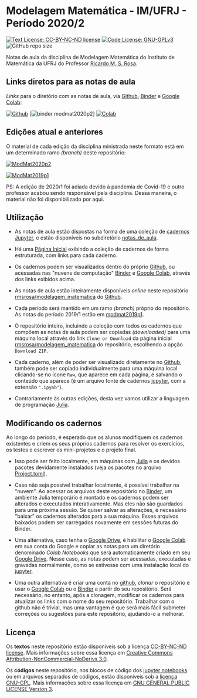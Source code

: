 # Modelagem Matemática - IM/UFRJ - Período 2020/2

[![Text License: CC-BY-NC-ND license](https://img.shields.io/badge/Text%20License-CC--BY--NC--ND-yellow.svg)](https://opensource.org/licenses/MIT) [![Code License: GNU-GPLv3](https://img.shields.io/badge/Code%20License-GNU--GPLv3-yellow.svg)](https://www.gnu.org/licenses/gpl.html) ![GitHub repo size](https://img.shields.io/github/repo-size/rmsrosa/nbbinder)

Notas de aula da disciplina de Modelagem Matemática do Instituto de Matemática da UFRJ do Professor [Ricardo M. S. Rosa](http://www.im.ufrj.br/rrosa/).

## Links diretos para as notas de aula

*Links* para o diretório com as notas de aula, via [Github](https://github.com), [Binder](https://beta.mybinder.org/) e [Google Colab](http://colab.research.google.com):

[![Github](https://img.shields.io/badge/view%20on-github-orange)](notas_de_aula/) [![binder modmat2020p2](https://mybinder.org/v2/gh/rmsrosa/modelagem_matematica/julia-env-for-binder?urlpath=git-pull%3Frepo%3Dhttps%253A%252F%252Fgithub.com%252Frmsrosa%252Fmodelagem_matematica%26urlpath%3Dtree%252Fmodelagem_matematica%252Fnotas_de_aula%26branch%3Dmodmat2020p2)] [![Colab](https://colab.research.google.com/assets/colab-badge.svg)](https://colab.research.google.com/github/rmsrosa/modelagem_matematica/blob/motmat2020p2/notas_de_aula)

## Edições atual e anteriores

O material de cada edição da disciplina ministrada neste formato está em um determinado ramo *(branch)* deste repositório:

[![ModMat2020p2](https://img.shields.io/badge/Repo%20Branch-ModMat2020p2-darkgreen)](https://github.com/rmsrosa/modelagem_matematica/tree/modmat2020p2)

[![ModMat2019p1](https://img.shields.io/badge/Repo%20Branch-ModMat2019p1-darkgreen)](https://github.com/rmsrosa/modelagem_matematica/tree/modmat2019p1)

PS: A edição de 2020/1 foi adiada devido à pandemia de Covid-19 e outro professor acabou sendo responsável pela disciplina. Dessa maneira, o material não foi disponibilizado por aqui.

## Utilização

- As notas de aula estão dispostas na forma de uma coleção de [cadernos Jupyter](https://jupyter.org/), e estão disponíveis no subdiretório [notas_de_aula](notas_de_aula).

- Há uma [Página Inicial](notas_de_aula/00.00-Pagina_Inicial.ipynb) exibindo a coleção de cadernos de forma estruturada, com links para cada caderno.

- Os cadernos podem ser visualizados dentro do próprio [Github](https://github.com), ou acessadas nas "nuvens de computação" [Binder](https://beta.mybinder.org/) e [Google Colab](http://colab.research.google.com), através dos links exibidos acima.

- As notas de aula estão inteiramente disponíveis *online* neste repositório [rmsrosa/modelagem_matematica](https://github.com/rmsrosa/modelagem_matematica) do [Github](https://github.com).

- Cada período será mantido em um ramo *(branch)* próprio do repositório. As notas do período 2019/1 estão em [modmat2019p1](https://github.com/rmsrosa/modelagem_matematica/tree/modmat2019p1).

- O repositório inteiro, incluindo a coleção com todos os cadernos que compõem as notas de aula podem ser copiadas *(downloaded)* para uma máquina local através do link `Clone or Download` da página inicial [rmsrosa/modelagem_matematica](https://github.com/rmsrosa/modelagem_matematica) do repositório, escolhendo a opção `Download ZIP`.

- Cada caderno, além de poder ser visualizado diretamente no [Github](https://github.com), também pode ser copiado individualmente para uma máquina local clicando-se no ícone `Raw`, que aparece em cada página, e salvando o conteúdo que aparece (é um arquivo fonte de cadernos [jupyter](https://jupyter.org/), com a extensão `".ipynb"`).

- Contrariamente às outras edições, desta vez vamos utilizar a linguagem de programação [Julia](https://julialang.org).

## Modificando os cadernos

Ao longo do período, é esperado que os alunos modifiquem os cadernos existentes e criem os seus próprios cadernos para resolver os exercícios, os testes e escrever os mini-projetos e o projeto final.

- Isso pode ser feito localmente, em máquinas com [Julia](https://julialang.org) e os devidos pacotes devidamente instalados (veja os pacotes no arquivo [Project.toml](Project.toml)).

- Caso não seja possível trabalhar localmente, é possível trabalhar na "nuvem". Ao acessar os arquivos deste repositório no [Binder](https://beta.mybinder.org/), um ambiente Julia temporário é montado e os cadernos podem ser alterados e executados interativamente. Mas eles não são guardados para uma próxima sessão. Se quiser salvar as alterações, é necessário "baixar" os cadernos alterados para a sua máquina. Esses arquivos baixados podem ser carregados novamente em sessões futuras do Binder.

- Uma alternativa, caso tenha o [Google Drive](https://www.google.com/drive/), é habilitar o [Google Colab](http://colab.research.google.com) em sua conta do Google e copiar as notas para um diretório denominado *Colab Notebooks* que será automaticamente criado em seu [Google Drive](https://www.google.com/drive/). Nesse caso, as notas podem ser acessadas, executadas e gravadas normalmente, como se estivesse com uma instalação local do [jupyter](https://jupyter.org/).

- Uma outra alternativa é criar uma conta no [github](https://github.com), *clonar* o repositório e usar o [Google Colab](http://colab.research.google.com) ou o [Binder](https://beta.mybinder.org/) a partir do seu repositório. Será necessário, no entanto, após a clonagem, modificar os cadernos para atualizar os links com o nome do seu repositório. Trabalhar com o github não é trivial, mas uma vantagem é que será mais fácil submeter correções ou sugestões para este repositório, ajudando-o a melhorar.

## Licença

Os **textos** neste repositório estão disponíveis sob a licença [CC-BY-NC-ND license](LICENSE-TEXT). Mais informações sobre essa licença em [Creative Commons Attribution-NonCommercial-NoDerivs 3.0](https://creativecommons.org/licenses/by-nc-nd/3.0/us/legalcode).

Os **códigos** neste repositório, nos blocos de código dos [jupyter notebooks](https://jupyter.org/) ou em arquivos separados de códigos, estão disponíveis sob a [licença GNU-GPL](LICENSE-CODE). Mais informações sobre essa licença em [GNU GENERAL PUBLIC LICENSE Version 3](https://www.gnu.org/licenses/gpl.html).
